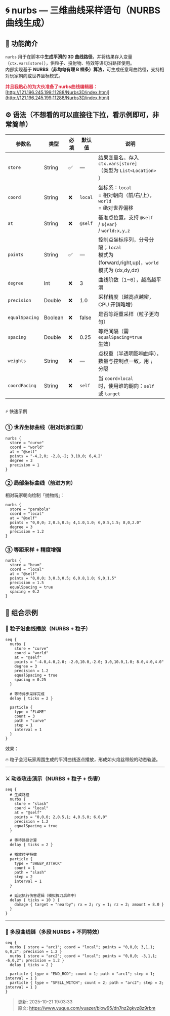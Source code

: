 # 🌀 nurbs — 三维曲线采样语句（NURBS 曲线生成）

## 🧩 功能简介
`nurbs` 用于在脚本中**生成平滑的 3D 曲线路径**，并将结果存入变量（`ctx.vars[store]`），供粒子、投射物、特效等语句沿路径使用。  
内部实现基于 **NURBS（非均匀有理 B 样条）算法**，可生成任意弯曲路径，支持相对玩家朝向或世界坐标模式。

**<font style="color:#DF2A3F;">并且我贴心的为大伙准备了nurbs曲线编辑器：</font>**  
[http://121.196.245.199:11288/Nurbs3D/index.html](http://121.196.245.199:11288/Nurbs3D/index.html)

## ⚙️ 语法（不想看的可以直接往下拉，看示例即可，非常简单）
| 参数名 | 类型 | 必填 | 默认值 | 说明 |
| --- | --- | --- | --- | --- |
| `store` | String | ✅ | — | 结果变量名，存入 `ctx.vars[store]`<br/>（类型为 `List<Location>`<br/>） |
| `coord` | String | ❌ | `local` | 坐标系：`local`<br/> = 相对朝向（前/右/上），`world`<br/> = 绝对世界偏移 |
| `at` | String | ❌ | `@self` | 基准点位置，支持 `@self`<br/> / `${var}`<br/> / `world:x,y,z` |
| `points` | String | ✅ | — | 控制点坐标序列，分号分隔；`local`<br/> 模式为 (forward,right,up)，`world`<br/> 模式为 (dx,dy,dz) |
| `degree` | Int | ❌ | 3 | 曲线阶数（1~6），越高越平滑 |
| `precision` | Double | ❌ | 1.0 | 采样精度（越高点越密，CPU 开销略增） |
| `equalSpacing` | Boolean | ❌ | false | 是否等距重采样（粒子更均匀） |
| `spacing` | Double | ❌ | 0.25 | 等距间隔（需 `equalSpacing=true`<br/> 生效） |
| `weights` | String | ❌ | — | 点权重（半透明影响曲率），数量与控制点一致，用 `;`<br/> 分隔 |
| `coordFacing` | String | ❌ | `self` | 当 `coord=local`<br/> 时，使用谁的朝向：`self`<br/> 或 `target` |


##   
⚡ 快速示例
### ① 世界坐标曲线（相对玩家位置）
```plain
nurbs {
  store = "curve"
  coord = "world"
  at = "@self"
  points = "-4,2,0; -2,8,-2; 3,10,0; 6,4,2"
  degree = 3
  precision = 1
}
```

### ② 局部坐标曲线（前进方向）
相对玩家朝向绘制「抛物线」：

```plain
nurbs {
  store = "parabola"
  coord = "local"
  at = "@self"
  points = "0,0,0; 2,0.5,0.5; 4,1.0,1.0; 6,0.5,1.5; 8,0,2.0"
  degree = 3
  precision = 1.2
}
```

### ③ 等距采样 + 精度增强
```plain
nurbs {
  store = "beam"
  coord = "local"
  at = "@self"
  points = "0,0,0; 3,0.3,0.5; 6,0.8,1.0; 9,0,1.5"
  precision = 1.5
  equalSpacing = true
  spacing = 0.2
}
```

## 🧪 组合示例
### 🌌 粒子沿曲线播放（NURBS + 粒子）
```plain
seq {
  nurbs {
    store = "curve"
    coord = "world"
    at = "@self"
    points = "-4.0,4.0,2.0; -2.0,10.0,-2.0; 3.0,10.0,1.0; 8.0,4.0,4.0"
    degree = 3
    precision = 1.2
    equalSpacing = true
    spacing = 0.25
  }

  # 等待异步采样完成
  delay { ticks = 2 }

  particle {
    type = "FLAME"
    count = 3
    path = "curve"
    step = 1
    interval = 1
  }
}
```

效果：

🔥 粒子会沿玩家周围生成的平滑曲线逐点播放，形成如火焰丝带般的动态轨迹。

---

### ⚔️ 动态攻击演示（NURBS + 粒子 + 伤害）
```plain
seq {
  # 生成路径
  nurbs {
    store = "slash"
    coord = "local"
    at = "@self"
    points = "0,0,0; 2,0.5,1; 4,0.5,0; 6,0,0"
    precision = 1.2
    equalSpacing = true
  }

  # 等待路径计算
  delay { ticks = 2 }

  # 播放粒子特效
  particle {
    type = "SWEEP_ATTACK"
    count = 1
    path = "slash"
    step = 2
    interval = 1
  }

  # 延迟执行伤害逻辑（模拟挥刀后命中）
  delay { ticks = 10 } {
    damage { target = "nearby"; rx = 2; ry = 1; rz = 2; amount = 8.0 }
  }
}
```

---

### 🌠 多段曲线链（多段 NURBS + 不同特效）
```plain
seq {
  nurbs { store = "arc1"; coord = "local"; points = "0,0,0; 3,1,1; 6,0,2"; precision = 1.2 }
  nurbs { store = "arc2"; coord = "local"; points = "0,0,0; -3,1,1; -6,0,2"; precision = 1.2 }
  delay { ticks = 2 }

  particle { type = "END_ROD"; count = 1; path = "arc1"; step = 1; interval = 1 }
  particle { type = "SPELL_WITCH"; count = 2; path = "arc2"; step = 2; interval = 1 }
}
```



> 更新: 2025-10-21 19:03:33  
> 原文: <https://www.yuque.com/yuazer/blow95/dn7nz2gkvz8z9rbm>